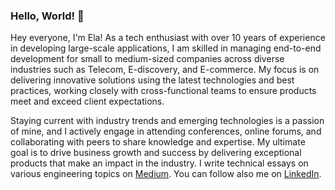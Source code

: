 ### Hello, World! 👋

Hey everyone, I'm Ela! As a tech enthusiast with over 10 years of experience in developing large-scale applications, I am skilled in managing end-to-end development for small to medium-sized companies across diverse industries such as Telecom, E-discovery, and E-commerce. My focus is on delivering innovative solutions using the latest technologies and best practices, working closely with cross-functional teams to ensure products meet and exceed client expectations.

Staying current with industry trends and emerging technologies is a passion of mine, and I actively engage in attending conferences, online forums, and collaborating with peers to share knowledge and expertise. My ultimate goal is to drive business growth and success by delivering exceptional products that make an impact in the industry. I write technical essays on various engineering topics on [Medium](https://ela4490.medium.com/). You can follow also me on [LinkedIn](https://www.linkedin.com/in/ela-singh-4490/).
